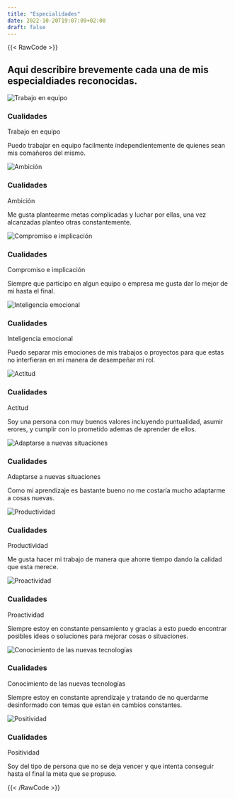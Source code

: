 ```yaml
---
title: "Especialidades"
date: 2022-10-20T19:07:09+02:00
draft: false
---
```



{{< RawCode >}}
<link rel="stylesheet" href="https://unpkg.com/flowbite@1.5.3/dist/flowbite.min.css" />

<section class="bg-212121 dark:bg-gray-900">
  <div class="py-8 px-4 mx-auto max-w-screen-xl lg:py-16 lg:px-6 ">
      <div class="mx-auto max-w-screen-sm text-center mb-8 lg:mb-16">
          <h2 class="mb-4 text-4xl tracking-tight font-extrabold text-gray-900 dark:text-white">Aqui describire brevemente cada una de mis especialdiades reconocidas.</h2>
      </div> 
      <div class="grid gap-8 mb-6 lg:mb-16 md:grid-cols-2">
          <div class="items-center bg-gray-50 rounded-lg shadow sm:flex dark:bg-gray-800 dark:border-gray-700">
                    <a>
                  <img class="w-full rounded-lg sm:rounded-none sm:rounded-l-lg" src="https://okdiario.com/img/2021/04/11/trabajar-en-equipo-655x368.jpeg" alt="Trabajo en equipo">
                  </a>
              <div class="p-5">
                  <h3 class="text-xl font-bold tracking-tight text-gray-900 dark:text-white">
                    Cualidades
                  </h3>
                  <span class="text-gray-500 dark:text-gray-400">Trabajo en equipo</span>
                  <p class="mt-3 mb-4 font-light text-gray-500 dark:text-gray-400">Puedo trabajar en equipo facilmente independientemente de quienes sean mis comañeros del mismo.</p>
              </div>
          </div> 
          <div class="items-center bg-gray-50 rounded-lg shadow sm:flex dark:bg-gray-800 dark:border-gray-700">
                    <a>
                  <img class="w-full rounded-lg sm:rounded-none sm:rounded-l-lg" src="https://definicion.de/wp-content/uploads/2010/10/ambicion.jpg" alt="Ambición">
                  </a>
              <div class="p-5">
                  <h3 class="text-xl font-bold tracking-tight text-gray-900 dark:text-white">
                    Cualidades
                  </h3>
                  <span class="text-gray-500 dark:text-gray-400">Ambición</span>
                  <p class="mt-3 mb-4 font-light text-gray-500 dark:text-gray-400">Me gusta plantearme metas complicadas y luchar por ellas, una vez alcanzadas planteo otras constantemente.</p>
              </div>
          </div> 
          <div class="items-center bg-gray-50 rounded-lg shadow sm:flex dark:bg-gray-800 dark:border-gray-700">
                    <a>
                  <img class="w-full rounded-lg sm:rounded-none sm:rounded-l-lg" src="https://www.correaasesores.es/wp-content/uploads/2016/05/Captura-de-pantalla-2016-05-05-a-las-8.47.18.png" alt="Compromiso e implicación">
                  </a>
              <div class="p-5">
                  <h3 class="text-xl font-bold tracking-tight text-gray-900 dark:text-white">
                    Cualidades
                  </h3>
                  <span class="text-gray-500 dark:text-gray-400">Compromiso e implicación</span>
                  <p class="mt-3 mb-4 font-light text-gray-500 dark:text-gray-400">Siempre que participo en algun equipo o empresa me gusta dar lo mejor de mi hasta el final.</p>
              </div>
          </div> 
          <div class="items-center bg-gray-50 rounded-lg shadow sm:flex dark:bg-gray-800 dark:border-gray-700">
                    <a>
                  <img class="w-full rounded-lg sm:rounded-none sm:rounded-l-lg" src="https://www.ceupe.com/images/easyblog_articles/1675/b2ap3_large_56553652_243958649758921_7329890233594413056_n.jpg" alt="Inteligencia emocional">
                  </a>
              <div class="p-5">
                  <h3 class="text-xl font-bold tracking-tight text-gray-900 dark:text-white">
                    Cualidades
                  </h3>
                  <span class="text-gray-500 dark:text-gray-400">Inteligencia emocional</span>
                  <p class="mt-3 mb-4 font-light text-gray-500 dark:text-gray-400">Puedo separar mis emociones de mis trabajos o proyectos para que estas no interfieran en mi manera de desempeñar mi rol.</p>
              </div>
          </div>  
                    <div class="items-center bg-gray-50 rounded-lg shadow sm:flex dark:bg-gray-800 dark:border-gray-700">
                    <a>
                  <img class="w-full rounded-lg sm:rounded-none sm:rounded-l-lg" src="https://www.mutare.es/wp-content/uploads/2019/04/actitud-correcta.jpg" alt="Actitud">
                  </a>
              <div class="p-5">
                  <h3 class="text-xl font-bold tracking-tight text-gray-900 dark:text-white">
                    Cualidades
                  </h3>
                  <span class="text-gray-500 dark:text-gray-400">Actitud</span>
                  <p class="mt-3 mb-4 font-light text-gray-500 dark:text-gray-400">Soy una persona con muy buenos valores incluyendo puntualidad, asumir erores, y cumplir con lo prometido ademas de aprender de ellos.</p>
              </div>
          </div> 
          <div class="items-center bg-gray-50 rounded-lg shadow sm:flex dark:bg-gray-800 dark:border-gray-700">
                    <a>
                  <img class="w-full rounded-lg sm:rounded-none sm:rounded-l-lg" src="https://www.5feedback.com/wp-content/uploads/2019/03/adaptabilite%CC%81.jpg" alt="Adaptarse a nuevas situaciones">
                  </a>
              <div class="p-5">
                  <h3 class="text-xl font-bold tracking-tight text-gray-900 dark:text-white">
                    Cualidades
                  </h3>
                  <span class="text-gray-500 dark:text-gray-400">Adaptarse a nuevas situaciones</span>
                  <p class="mt-3 mb-4 font-light text-gray-500 dark:text-gray-400">Como mi aprendizaje es bastante bueno no me costaría mucho adaptarme a cosas nuevas.</p>
              </div>
          </div> 
          <div class="items-center bg-gray-50 rounded-lg shadow sm:flex dark:bg-gray-800 dark:border-gray-700">
                    <a>
                  <img class="w-full rounded-lg sm:rounded-none sm:rounded-l-lg" src="https://blog.olivia-global.com/hubfs/Imported_Blog_Media/Productividad-laboral-desde-Guatemala-a-Panama-2.jpg" alt="Productividad">
                  </a>
              <div class="p-5">
                  <h3 class="text-xl font-bold tracking-tight text-gray-900 dark:text-white">
                    Cualidades
                  </h3>
                  <span class="text-gray-500 dark:text-gray-400">Productividad</span>
                  <p class="mt-3 mb-4 font-light text-gray-500 dark:text-gray-400">Me gusta hacer mi trabajo de manera que ahorre tiempo dando la calidad que esta merece.</p>
              </div>
          </div> 
          <div class="items-center bg-gray-50 rounded-lg shadow sm:flex dark:bg-gray-800 dark:border-gray-700">
                    <a>
                  <img class="w-full rounded-lg sm:rounded-none sm:rounded-l-lg" src="https://www.gestion.org/wp-content/uploads/2014/06/proactivo-significado.jpg" alt="Proactividad">
                  </a>
              <div class="p-5">
                  <h3 class="text-xl font-bold tracking-tight text-gray-900 dark:text-white">
                    Cualidades
                  </h3>
                  <span class="text-gray-500 dark:text-gray-400">Proactividad</span>
                  <p class="mt-3 mb-4 font-light text-gray-500 dark:text-gray-400">Siempre estoy en constante pensamiento y gracias a esto puedo encontrar posibles ideas o soluciones para mejorar cosas o situaciones.</p>
              </div>
          </div> 
                    <div class="items-center bg-gray-50 rounded-lg shadow sm:flex dark:bg-gray-800 dark:border-gray-700">
                    <a>
                  <img class="w-full rounded-lg sm:rounded-none sm:rounded-l-lg" src="https://www.mypress.mx/img/articulos/5763.jpg" alt="Conocimiento de las nuevas tecnologías">
                  </a>
              <div class="p-5">
                  <h3 class="text-xl font-bold tracking-tight text-gray-900 dark:text-white">
                    Cualidades
                  </h3>
                  <span class="text-gray-500 dark:text-gray-400">Conocimiento de las nuevas tecnologías</span>
                  <p class="mt-3 mb-4 font-light text-gray-500 dark:text-gray-400">Siempre estoy en constante aprendizaje y tratando de no querdarme desinformado  con temas que estan en cambios constantes.</p>
              </div>
          </div> 
          <div class="items-center bg-gray-50 rounded-lg shadow sm:flex dark:bg-gray-800 dark:border-gray-700">
                    <a>
                  <img class="w-full rounded-lg sm:rounded-none sm:rounded-l-lg" src="https://www.tufuturovale.com/wp-content/uploads/2019/08/Emocional-1024x683.jpg" alt="Positividad">
                  </a>
              <div class="p-5">
                  <h3 class="text-xl font-bold tracking-tight text-gray-900 dark:text-white">
                    Cualidades
                  </h3>
                  <span class="text-gray-500 dark:text-gray-400">Positividad</span>
                  <p class="mt-3 mb-4 font-light text-gray-500 dark:text-gray-400">Soy del tipo de persona que no se deja vencer y que intenta conseguir hasta el final la meta que se propuso.</p>
              </div>
          </div> 
      </div>  
  </div>
</section>

<script src="https://unpkg.com/flowbite@1.5.3/dist/flowbite.js"></script>

{{< /RawCode >}}